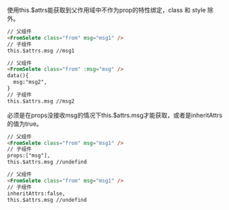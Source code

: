 使用this.$attrs能获取到父作用域中不作为prop的特性绑定，class 和 style 除外。

``` html
// 父组件
<FromSelete class="from" msg="msg1" />
// 子组件
this.$attrs.msg //msg1
```

``` html
// 父组件
<FromSelete class="from" :msg="msg" />
data(){
  msg:"msg2",
}
// 子组件
this.$attrs.msg //msg2
```

必须是在props没接收msg的情况下this.$attrs.msg才能获取，或者是inheritAttrs的值为true。
``` html
// 父组件
<FromSelete class="from" msg="msg1" />
// 子组件
props:["msg"],
this.$attrs.msg //undefind
```
``` html
// 父组件
<FromSelete class="from" msg="msg1" />
// 子组件
inheritAttrs:false,
this.$attrs.msg //undefind
```


